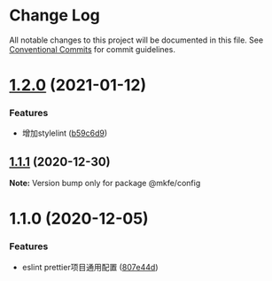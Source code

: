 # Change Log

All notable changes to this project will be documented in this file.
See [Conventional Commits](https://conventionalcommits.org) for commit guidelines.

# [1.2.0](https://github.com/monkeyfeiyu/mkfe/compare/@mkfe/config@1.1.1...@mkfe/config@1.2.0) (2021-01-12)


### Features

* 增加stylelint ([b59c6d9](https://github.com/monkeyfeiyu/mkfe/commit/b59c6d9edcf8f7b65f041c393fcfc4cb4a793000))





## [1.1.1](https://github.com/monkeyfeiyu/mkfe/compare/@mkfe/config@1.1.0...@mkfe/config@1.1.1) (2020-12-30)

**Note:** Version bump only for package @mkfe/config





# 1.1.0 (2020-12-05)


### Features

* eslint prettier项目通用配置 ([807e44d](https://github.com/monkeyfeiyu/mkfe/commit/807e44d7bdfe36e3f0451009650057b692c0d3ab))
